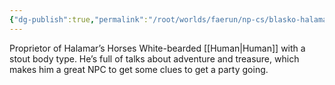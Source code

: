 ```yaml
---
{"dg-publish":true,"permalink":"/root/worlds/faerun/np-cs/blasko-halamar/","tags":["Fantasy"]}
---
```



Proprietor of Halamar’s Horses White-bearded [[Human\|Human]] with a stout body type. He’s full of talks about adventure and treasure, which makes him a great NPC to get some clues to get a party going.
